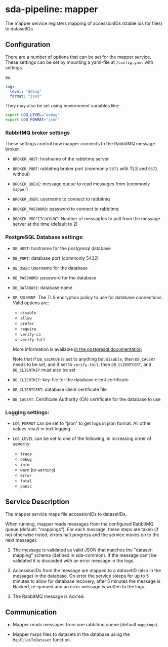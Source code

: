 # sda-pipeline: mapper

The mapper service registers mapping of accessionIDs (stable ids for files) to datasetIDs.

## Configuration

There are a number of options that can be set for the mapper service.
These settings can be set by mounting a yaml-file at `/config.yaml` with settings.

ex.
```yaml
log:
  level: "debug"
  format: "json"
```
They may also be set using environment variables like:
```bash
export LOG_LEVEL="debug"
export LOG_FORMAT="json"
```

### RabbitMQ broker settings

These settings control how mapper connects to the RabbitMQ message broker.

 - `BROKER_HOST`: hostname of the rabbitmq server

 - `BROKER_PORT`: rabbitmq broker port (commonly `5671` with TLS and `5672` without)

 - `BROKER_QUEUE`: message queue to read messages from (commonly `mapper`)

 - `BROKER_USER`: username to connect to rabbitmq

 - `BROKER_PASSWORD`: password to connect to rabbitmq

 - `BROKER_PREFETCHCOUNT`: Number of messagfes to pull from the message server at the time (default to 2)

### PostgreSQL Database settings:

 - `DB_HOST`: hostname for the postgresql database

 - `DB_PORT`: database port (commonly 5432)

 - `DB_USER`: username for the database

 - `DB_PASSWORD`: password for the database

 - `DB_DATABASE`: database name

 - `DB_SSLMODE`: The TLS encryption policy to use for database connections.
   Valid options are:
    - `disable`
    - `allow`
    - `prefer`
    - `require`
    - `verify-ca`
    - `verify-full`

   More information is available
   [in the postgresql documentation](https://www.postgresql.org/docs/current/libpq-ssl.html#LIBPQ-SSL-PROTECTION)

   Note that if `DB_SSLMODE` is set to anything but `disable`, then `DB_CACERT` needs to be set,
   and if set to `verify-full`, then `DB_CLIENTCERT`, and `DB_CLIENTKEY` must also be set

 - `DB_CLIENTKEY`: key-file for the database client certificate

 - `DB_CLIENTCERT`: database client certificate file

 - `DB_CACERT`: Certificate Authority (CA) certificate for the database to use

### Logging settings:

 - `LOG_FORMAT` can be set to “json” to get logs in json format.
   All other values result in text logging

 - `LOG_LEVEL` can be set to one of the following, in increasing order of severity:
    - `trace`
    - `debug`
    - `info`
    - `warn` (or `warning`)
    - `error`
    - `fatal`
    - `panic`

## Service Description

The mapper service maps file accessionIDs to datasetIDs.

When running, mapper reads messages from the configured RabbitMQ queue (default: "mappings").
For each message, these steps are taken (if not otherwise noted, errors halt progress and the service moves on to the next message):

1. The message is validated as valid JSON that matches the "dataset-mapping" schema (defined in sda-common).
If the message can’t be validated it is discarded with an error message in the logs.

1. AccessionIDs from the message are mapped to a datasetID (also in the message) in the database.
On error the service sleeps for up to 5 minutes to allow for database recovery, after 5 minutes the message is Nacked, re-queued and an error message is written to the logs.

1. The RabbitMQ message is Ack'ed.


## Communication

 - Mapper reads messages from one rabbitmq queue (default `mappings`).

 - Mapper maps files to datasets in the database using the `MapFilesToDataset` function.
